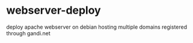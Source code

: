 # webserver-deploy
deploy apache webserver on debian hosting multiple domains registered through gandi.net
